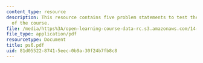 ```yaml
---
content_type: resource
description: This resource contains five problem statements to test the students understanding
  of the course.
file: /media/https%3A/open-learning-course-data-rc.s3.amazonaws.com/14-04-intermediate-microeconomic-theory-fall-2006/81d0552287415eec0b9a30f24b7fb8c8_ps6.pdf
file_type: application/pdf
resourcetype: Document
title: ps6.pdf
uid: 81d05522-8741-5eec-0b9a-30f24b7fb8c8
---
```


